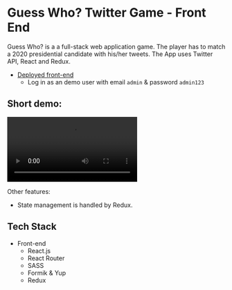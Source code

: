 # Guess Who? Twitter Game - Front End

Guess Who? is a a full-stack web application game. The player has to match a 2020 presidential candidate with his/her tweets. The App uses Twitter API, React and Redux.

- [Deployed front-end](https://planr-events.netlify.com/login)
  - Log in as an demo user with email `admin` & password `admin123`

## Short demo:

![Image from giphy](twitter_game_gif.mov)

Other features:

- State management is handled by Redux.

## Tech Stack

- Front-end
  - React.js
  - React Router
  - SASS
  - Formik & Yup
  - Redux
